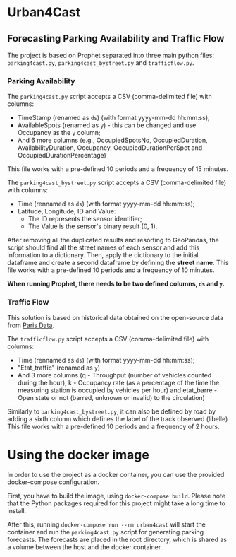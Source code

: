 # Urban4Cast
## Forecasting Parking Availability and Traffic Flow
The project is based on Prophet separated into three main python files: `parking4cast.py`, `parking4cast_bystreet.py` and `trafficflow.py`.

### Parking Availability 

The `parking4cast.py` script accepts a CSV (comma-delimited file) with columns: 
  - TimeStamp (renamed as `ds`) (with format yyyy-mm-dd hh:mm:ss);
  - AvailableSpots (renamed as `y`) - this can be changed and use Occupancy as the `y` column;
  - And 6 more columns (e.g., OccupiedSpotsNo, OccupiedDuration, AvailabilityDuration, Occupancy, OccupiedDurationPerSpot and OccupiedDurationPercentage)

This file works with a pre-defined 10 periods and a frequency of 15 minutes.

The `parking4cast_bystreet.py` script accepts a CSV (comma-delimited file) with columns: 
  - Time (rennamed as `ds`) (with format yyyy-mm-dd hh:mm:ss);
  - Latitude, Longitude, ID and Value:
    - The ID represents the sensor identifier;
    - The Value is the sensor's binary result (0, 1).

After removing all the duplicated results and resorting to GeoPandas, the script should find all the street names of each sensor and add this information to a dictionary. Then, apply the dictionary to the initial dataframe and create a second dataframe by defining the **street name**.
This file works with a pre-defined 10 periods and a frequency of 10 minutes.

**When running Prophet, there needs to be two defined columns, `ds` and `y`.**

### Traffic Flow

This solution is based on historical data obtained on the open-source data from [Paris Data](#https://parisdata.opendatasoft.com/explore/dataset/comptages-routiers-permanents/).

The `trafficflow.py` script accepts a CSV (comma-delimited file) with columns: 
  - Time (rennamed as `ds`) (with format yyyy-mm-dd hh:mm:ss);
  - "Etat_traffic" (renamed as `y`)
  - And 3 more columns (q - Throughput (number of vehicles counted during the hour), k - Occupancy rate (as a percentage of the time the measuring station is occupied by vehicles per hour) and etat_barre - Open state or not (barred, unknown or invalid) to the circulation)

Similarly to `parking4cast_bystreet.py`, it can also be defined by road by adding a sixth column which defines the label of the track observed (libelle)
This file works with a pre-defined 10 periods and a frequency of 2 hours.


# Using the docker image

In order to use the project as a docker container, you can use the provided docker-compose configuration.

First, you have to build the image, using `docker-compose build`. Please note that the Python packages required for this project might take a long time to install.

After this, running `docker-compose run --rm urban4cast` will start the container and run the `parking4cast.py` script for generating parking forecasts. The forecasts are placed in the root directory, which is shared as a volume between the host and the docker container.
